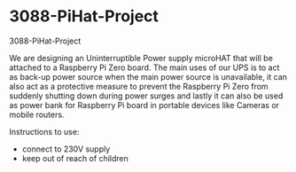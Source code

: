 # 3088-PiHat-Project
3088-PiHat-Project

We are designing an Uninterruptible Power supply microHAT that will be attached to a Raspberry Pi
Zero board. The main uses of our UPS is to act as back-up power source when the main power
source is unavailable, it can also act as a protective measure to prevent the Raspberry Pi Zero from
suddenly shutting down during power surges and lastly it can also be used as power bank for Raspberry
Pi board in portable devices like Cameras or mobile routers.

Instructions to use:

- connect to 230V supply
- keep out of reach of children
